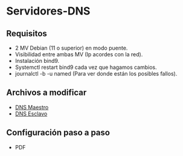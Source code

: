 # Servidores-DNS

## Requisitos

 * 2 MV Debian (11 o superior) en modo puente.
 * Visibilidad entre ambas MV (Ip acordes con la red).
 * Instalación bind9.
 * Systemctl restart bind9 cada vez que hagamos cambios.
 * journalctl -b -u named (Para ver donde están los posibles fallos).

 ## Archivos a modificar

 * [DNS Maestro](https://github.com/juanASIR/Servidores-DNS/tree/main/DNS%20Maestro)
 * [DNS Esclavo](https://github.com/juanASIR/Servidores-DNS/tree/main/DNS%20Secundario)

 ## Configuración paso a paso

 * PDF
